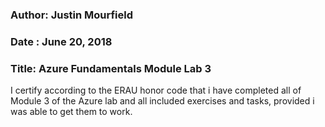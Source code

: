 ### Author: Justin Mourfield
### Date : June 20, 2018
### Title: Azure Fundamentals Module Lab 3

I certify according to the ERAU honor code that i have completed all of Module 3 of the Azure lab and all included exercises and tasks, provided i was able to get them to work.